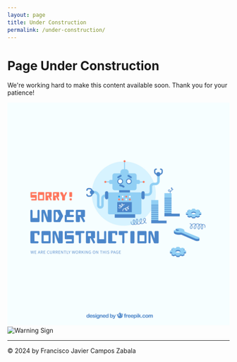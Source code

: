 ```yaml
---
layout: page
title: Under Construction
permalink: /under-construction/
---
```


# Page Under Construction

We're working hard to make this content available soon. Thank you for your patience!

![Roadwork Graphic](/assets/img/robotuc.jpg)
![Warning Sign](/assets/img/warning-sign.jpg)

---
&copy; 2024 by Francisco Javier Campos Zabala
